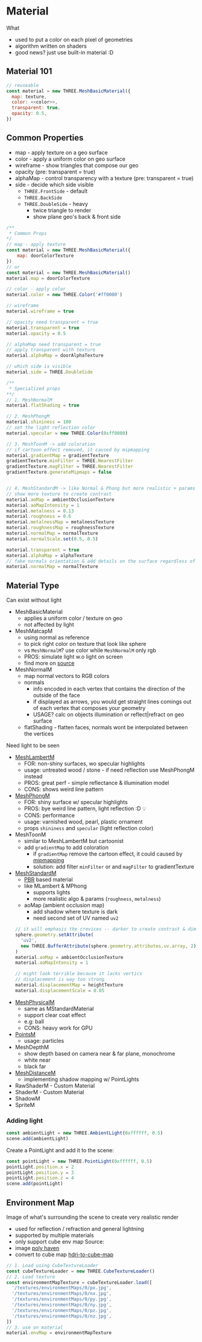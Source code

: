 # Material
What
- used to put a color on each pixel of geometries
- algorithm written on shaders
- good news? just use built-in material :D

## Material 101
```js
// reuseable
const material = new THREE.MeshBasicMaterial({
  map: texture,
  color: <<color>>,
  transparent: true,
  opacity: 0.5,
}) 
```

## Common Properties
- map - apply texture on a geo surface
- color - apply a uniform color on geo surface
- wireframe - show triangles that compose our geo
- opacity (pre: transparent = true)
- alphaMap - control transparency with a texture (pre: transparent = true)
- side - decide which side visible
    - `THREE.FrontSide` - default
    - `THREE.BackSide`
    - `THREE.DoubleSide` - heavy
      - twice triangle to render 
      - show plane geo's back & front side
```js
/**
 * Common Props
*/
// map - apply texture
const material = new THREE.MeshBasicMaterial({
    map: doorColorTexture
})
// or
const material = new THREE.MeshBasicMaterial()
material.map = doorColorTexture

// color - apply color
material.color = new THREE.Color('#ff0000')

// wireframe
material.wireframe = true

// opacity need transparent = true
material.transparent = true
material.opacity = 0.5

// alphaMap need transparent = true
// apply transparent with texture
material.alphaMap = doorAlphaTexture

// which side is visible
material.side = THREE.DoubleSide

/** 
 * Specialized props
**/
// 1. MeshNormalM
material.flatShading = true

// 2. MeshPhongM
material.shininess = 100
// set the light reflection color
material.specular = new THREE.Color(0xff0000)

// 3. MeshToonM -> add coloration
// if cartoon effect removed, it caused by mipmapping
material.gradientMap = gradientTexture
gradientTexture.minFilter = THREE.NearestFilter
gradientTexture.magFilter = THREE.NearestFilter
gradientTexture.generateMipmaps = false


// 4. MeshStandardM -> like Normal & Phong but more realistic + params (rough & metal)
// show more texture to create contrast
material.aoMap = ambientOcclusionTexture
material.aoMapIntensity = 1
material.metalness = 0.13
material.roughness = 0.6
material.metalnessMap = metalnessTexture
material.roughnessMap = roughnessTexture
material.normalMap = normalTexture
material.normalScale.set(0.5, 0.5)

material.transparent = true
material.alphaMap = alphaTexture
// fake normals orientation & add details on the surface regardless of the subdivision
material.normalMap = normalTexture

```
## Material Type
Can exist without light
- MeshBasicMaterial
  - applies a uniform color / texture on geo
  - not affected by light
- MeshMatcapM
  - using normal as reference
  - to pick right color on texture that look like sphere
  - vs `MeshNormalM`? use color while `MeshNormalM` only rgb
  - PROS: simulate light w.o light on screen
  - find more on [source](https://github.com/nidorx/matcaps)
- MeshNormalM
  - map normal vectors to RGB colors
  - normals
    - info encoded in each vertex that contains the direction of the outside of the face
    - if displayed as arrows, you would get straight lines comings out of each vertex that composes your geometry
    - USAGE? calc on objects illumination or reflect|refract on geo surface
  - flatShading - flatten faces, normals wont be interpolated between the vertices

Need light to be seen
- [MeshLambertM](https://threejs.org/docs/index.html?q=material#api/en/materials/MeshLambertMaterial)
  - FOR: non-shiny surfaces, wo specular highlights
  - usage: untreated wood / stone - if need reflection use MeshPhongM instead
  - PROS: great perf - simple reflectance & illumination model
  - CONS: shows weird line pattern
- [MeshPhongM](https://threejs.org/docs/index.html?q=material#api/en/materials/MeshPhongMaterial)
  - FOR: shiny surface w/ specular highlights
  - PROS: bye weird line pattern, light reflection  :D :bulb:
  - CONS: performance
  - usage: varnished wood, pearl, plastic ornament
  - props `shininess` and `specular` (light reflection color)
- MeshToonM
  - similar to MeshLambertM but cartoonist
  - add  `gradientMap` to add coloration 
    - if `gradientMap` remove the cartoon effect, it could caused by [mipmapping](https://github.com/rashiop/TJJ_chapter_1/tree/09_texture#6-filtering-and-mipmapping)
    - solution: add filter `minFilter` or and `magFilter` to gradientTexture
- [MeshStandardM](https://threejs.org/docs/index.html?q=material#api/en/materials/MeshStandardMaterial)
  - [PBR](https://github.com/rashiop/TJJ_chapter_1/blob/09_texture/readme.md#texture) based material
  - like MLambert & MPhong
    - supports lights
    - more realistic algo & params (`roughness`, `metalness`)
  - aoMap (ambient occlusion map)
    - add shadow where texture is dark
    - need second set of UV named `uv2`
  ```js
  // it will emphasis the crevices -- darker to create contrast & dimension
  sphere.geometry.setAttribute(
    'uv2',
    new THREE.BufferAttribute(sphere.geometry.attributes.uv.array, 2)
  )
  material.aoMap = ambientOcclusionTexture
  material.aoMapIntensity = 1

  // might look terrible because it lacks vertics
  // displacement is way too strong
  material.displacementMap = heightTexture
  material.displacementScale = 0.05
  ```
- [MeshPhysicalM](https://threejs.org/docs/index.html?q=material#api/en/materials/MeshPhysicalMaterial)
  - same as MStandardMaterial
  - support clear coat effect
  - e.g: ball 
  - CONS: heavy work for GPU
- [PointsM](https://threejs.org/docs/index.html?q=material#api/en/materials/PointsMaterial)
  - usage: particles
- MeshDepthM
  - show depth based on camera near & far plane, monochrome
  - white near
  - black far
- [MeshDistanceM](https://threejs.org/docs/index.html?q=material#api/en/materials/MeshDistanceMaterial)
  - implementing shadow mapping w/ PointLights
- RawShaderM - Custom Material
- ShaderM - Custom Material
- ShadowM
- SpriteM
### Adding light
```js
const ambientLight = new THREE.AmbientLight(0xffffff, 0.5)
scene.add(ambientLight)
```
Create a PointLight and add it to the scene:
```js
const pointLight = new THREE.PointLight(0xffffff, 0.5)
pointLight.position.x = 2
pointLight.position.y = 3
pointLight.position.z = 4
scene.add(pointLight)
```

## Environment Map
Image of what's surrounding the scene to create very realistic render
- used for reflection / refraction and general lightning
- supported by multiple materials
- only support cube env map
Source:
- image [poly haven](https://polyhaven.com/)
- convert to cube map [hdri-to-cube-map](https://matheowis.github.io/HDRI-to-CubeMap/)
```js
// 1. Load using CubeTextureLoader
const cubeTextureLoader = new THREE.CubeTextureLoader()
// 2. Load texture
const environmentMapTexture = cubeTextureLoader.load([
  '/textures/environmentMaps/0/px.jpg',
  '/textures/environmentMaps/0/nx.jpg',
  '/textures/environmentMaps/0/py.jpg',
  '/textures/environmentMaps/0/ny.jpg',
  '/textures/environmentMaps/0/pz.jpg',
  '/textures/environmentMaps/0/nz.jpg',
])
// 3. use on material
material.envMap = environmentMapTexture
```